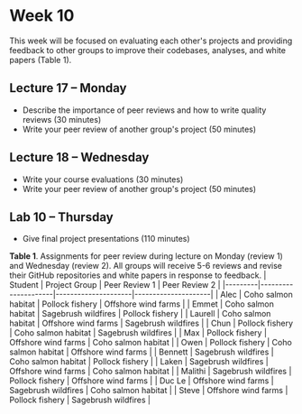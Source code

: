 # Week 10
This week will be focused on evaluating each other's projects and providing feedback to other groups to improve their codebases, analyses, and white papers (Table 1).

## Lecture 17 – Monday
- Describe the importance of peer reviews and how to write quality reviews (30 minutes)
- Write your peer review of another group's project (50 minutes)

## Lecture 18 – Wednesday
- Write your course evaluations (30 minutes)
- Write your peer review of another group's project (50 minutes)

## Lab 10 – Thursday
- Give final project presentations (110 minutes)

**Table 1**. Assignments for peer review during lecture on Monday (review 1) and Wednesday (review 2). All groups will receive 5-6 reviews and revise their GitHub repositories and white papers in response to feedback.
| Student | Project Group       | Peer Review 1       | Peer Review 2       |
|---------|---------------------|---------------------|---------------------|
| Alec    | Coho salmon habitat | Pollock fishery     | Offshore wind farms |
| Emmet   | Coho salmon habitat | Sagebrush wildfires | Pollock fishery     |
| Laurell | Coho salmon habitat | Offshore wind farms | Sagebrush wildfires |
| Chun    | Pollock fishery     | Coho salmon habitat | Sagebrush wildfires |
| Max     | Pollock fishery     | Offshore wind farms | Coho salmon habitat |
| Owen    | Pollock fishery     | Coho salmon habitat | Offshore wind farms |
| Bennett | Sagebrush wildfires | Coho salmon habitat | Pollock fishery     |
| Laken   | Sagebrush wildfires | Offshore wind farms | Coho salmon habitat |
| Malithi | Sagebrush wildfires | Pollock fishery     | Offshore wind farms |
| Duc Le  | Offshore wind farms | Sagebrush wildfires | Coho salmon habitat |
| Steve   | Offshore wind farms | Pollock fishery     | Sagebrush wildfires |
